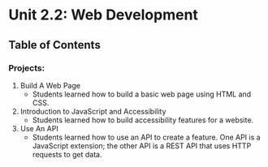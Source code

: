 # Unit 2.2: Web Development

## Table of Contents

### Projects:

1. Build A Web Page
    * Students learned how to build a basic web page using HTML and CSS.
2. Introduction to JavaScript and Accessibility
    * Students learned how to build accessibility features for a website.
3. Use An API
    * Students learned how to use an API to create a feature. One API is a JavaScript extension; the other API is a REST API that uses HTTP requests to get data.
